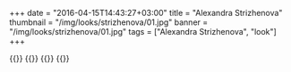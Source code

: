 +++
date = "2016-04-15T14:43:27+03:00"
title = "Alexandra Strizhenova"
thumbnail = "/img/looks/strizhenova/01.jpg"
banner = "/img/looks/strizhenova/01.jpg"
tags = ["Alexandra Strizhenova", "look"]
+++

{{<mkimage src="/img/looks/strizhenova/01.jpg">}}
{{<mkimage src="/img/looks/strizhenova/02.jpg">}}
{{<mkimage src="/img/looks/strizhenova/03.jpg">}}
{{<mkimage src="/img/looks/strizhenova/04.jpg">}}
